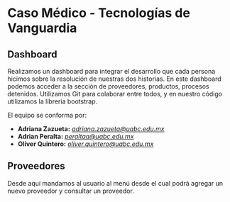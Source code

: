 # Caso Médico - Tecnologías de Vanguardia

## Dashboard

Realizamos un dashboard para integrar el desarrollo que cada persona hicimos sobre la resolución de nuestras dos historias. En este dashboard podemos acceder a la sección de proveedores, productos, procesos detenidos.
Utilizamos Git para colaborar entre todos, y en nuestro código utilizamos la libreria bootstrap.

El equipo se conforma por:
- **Adriana Zazueta:** *adriana.zazueta@uabc.edu.mx*
- **Adrian Peralta:** *peraltaa@uabc.edu.mx*
- **Oliver Quintero:** *oliver.quintero@uabc.edu.mx*


## Proveedores

Desde aquí mandamos al usuario al menú desde el cual podrá agregar un nuevo proveedor y consultar un proveedor.
